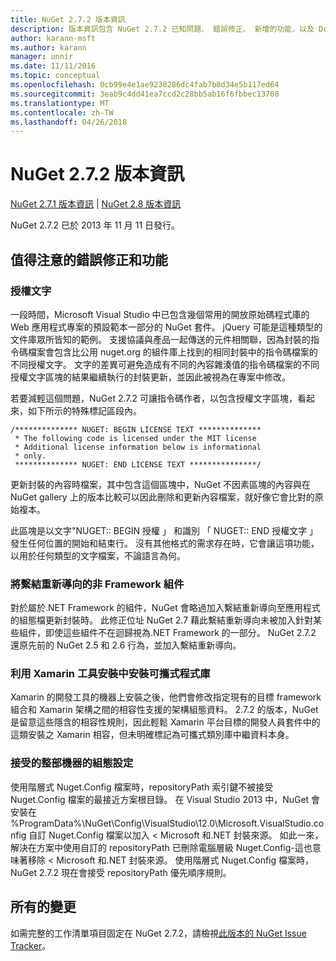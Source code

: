 ```yaml
---
title: NuGet 2.7.2 版本資訊
description: 版本資訊包含 NuGet 2.7.2 已知問題、 錯誤修正、 新增的功能，以及 Dcr。
author: karann-msft
ms.author: karann
manager: unnir
ms.date: 11/11/2016
ms.topic: conceptual
ms.openlocfilehash: 0cb99e4e1ae9238286dc4fab7b8d34e5b117ed64
ms.sourcegitcommit: 3eab9c4dd41ea7ccd2c28bb5ab16f6fbbec13708
ms.translationtype: MT
ms.contentlocale: zh-TW
ms.lasthandoff: 04/26/2018
---
```

# <a name="nuget-272-release-notes"></a>NuGet 2.7.2 版本資訊

[NuGet 2.7.1 版本資訊](../release-notes/nuget-2.7.1.md) | [NuGet 2.8 版本資訊](../release-notes/nuget-2.8.md)

NuGet 2.7.2 已於 2013 年 11 月 11 日發行。

## <a name="noteworthy-bug-fixes-and-features"></a>值得注意的錯誤修正和功能

### <a name="license-text"></a>授權文字
一段時間，Microsoft Visual Studio 中已包含幾個常用的開放原始碼程式庫的 Web 應用程式專案的預設範本一部分的 NuGet 套件。 jQuery 可能是這種類型的文件庫眾所皆知的範例。 支援協議與產品一起傳送的元件相關聯，因為封裝的指令碼檔案會包含比公用 nuget.org 的組件庫上找到的相同封裝中的指令碼檔案的不同授權文字。 文字的差異可避免造成有不同的內容雜湊值的指令碼檔案的不同授權文字區塊的結果繼續執行的封裝更新，並因此被視為在專案中修改。

若要減輕這個問題，NuGet 2.7.2 可讓指令碼作者，以包含授權文字區塊，看起來，如下所示的特殊標記區段內。

    /************** NUGET: BEGIN LICENSE TEXT **************
     * The following code is licensed under the MIT license
     * Additional license information below is informational
     * only.
     ************** NUGET: END LICENSE TEXT ***************/

更新封裝的內容時檔案，其中包含這個區塊中，NuGet 不因素區塊的內容與在 NuGet gallery 上的版本比較可以因此刪除和更新內容檔案，就好像它會比對的原始複本。

此區塊是以文字"NUGET:: BEGIN 授權 」 和識別 「 NUGET:: END 授權文字 」 發生任何位置的開始和結束行。  沒有其他格式的需求存在時，它會讓這項功能，以用於任何類型的文字檔案，不論語言為何。

### <a name="add-binding-redirects-for-non-framework-assemblies"></a>將繫結重新導向的非 Framework 組件
對於屬於.NET Framework 的組件，NuGet 會略過加入繫結重新導向至應用程式的組態檔更新封裝時。 此修正位址 NuGet 2.7 藉此繫結重新導向未被加入針對某些組件，即使這些組件不在迴歸視為.NET Framework 的一部分。 NuGet 2.7.2 還原先前的 NuGet 2.5 和 2.6 行為，並加入繫結重新導向。

### <a name="installing-portable-libraries-with-xamarin-tools-installed"></a>利用 Xamarin 工具安裝中安裝可攜式程式庫
Xamarin 的開發工具的機器上安裝之後，他們會修改指定現有的目標 framework 組合和 Xamarin 架構之間的相容性支援的架構組態資料。 2.7.2 的版本，NuGet 是留意這些隱含的相容性規則，因此輕鬆 Xamarin 平台目標的開發人員套件中的這類安裝之 Xamarin 相容，但未明確標記為可攜式類別庫中繼資料本身。

### <a name="machine-wide-configuration-settings-honored"></a>接受的整部機器的組態設定
使用階層式 Nuget.Config 檔案時，repositoryPath 索引鍵不被接受 Nuget.Config 檔案的最接近方案根目錄。 在 Visual Studio 2013 中，NuGet 會安裝在 %ProgramData%\NuGet\Config\VisualStudio\12.0\Microsoft.VisualStudio.config 自訂 Nuget.Config 檔案以加入 < Microsoft 和.NET 封裝來源。 如此一來，解決在方案中使用自訂的 repositoryPath 已刪除電腦層級 Nuget.Config-這也意味著移除 < Microsoft 和.NET 封裝來源。 使用階層式 Nuget.Config 檔案時，NuGet 2.7.2 現在會接受 repositoryPath 優先順序規則。

## <a name="all-changes"></a>所有的變更
如需完整的工作清單項目固定在 NuGet 2.7.2，請檢視[此版本的 NuGet Issue Tracker](https://nuget.codeplex.com/workitem/list/advanced?keyword=&status=All&type=All&priority=All&release=NuGet%202.7.2&assignedTo=All&component=All&sortField=LastUpdatedDate&sortDirection=Descending&page=0&reasonClosed=Fixed)。
